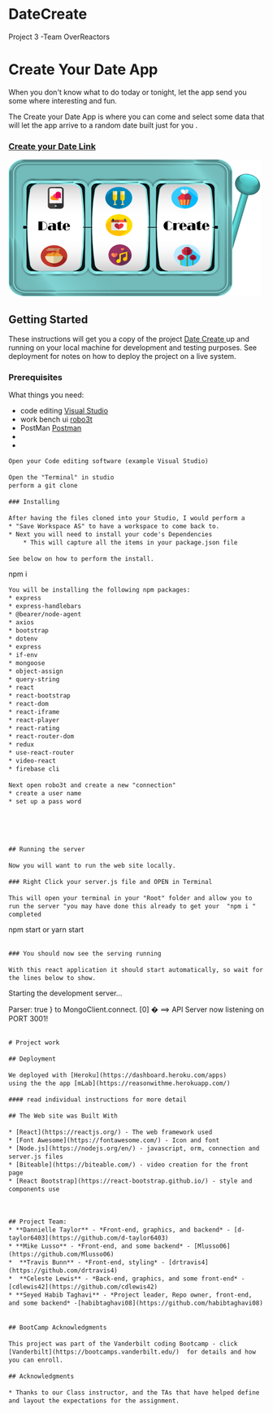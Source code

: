 # DateCreate
Project 3 -Team OverReactors
# Create Your Date App
When you don't know what to do today or tonight, let the app send you some where interesting and fun.

The Create your Date App is where you can come and select some data that will let the app arrive to a random date built just for you . 

### [Create your Date  Link]( https://date-create-app.herokuapp.com/)

![CreateYourDate](./client/public/assets/DateCreateLogo.png)

## Getting Started

These instructions will get you a copy of the project [Date Create ](https://github.com/d-taylor6403/DateCreate) up and running on your local machine for development and testing purposes. See deployment for notes on how to deploy the project on a live system.

### Prerequisites

What things you need: 
* code editing [Visual Studio](https://visualstudio.microsoft.com/)
* work bench ui [robo3t](https://robomongo.org/) 
* PostMan [Postman](https://www.postman.com/)
* 
* 


```
Open your Code editing software (example Visual Studio)

Open the "Terminal" in studio
perform a git clone 

### Installing

After having the files cloned into your Studio, I would perform a 
* "Save Workspace AS" to have a workspace to come back to.
* Next you will need to install your code's Dependencies
    * This will capture all the items in your package.json file

See below on how to perform the install.

```
npm i
```
You will be installing the following npm packages:
* express
* express-handlebars
* @bearer/node-agent
* axios
* bootstrap
* dotenv
* express 
* if-env
* mongoose 
* object-assign
* query-string
* react
* react-bootstrap
* react-dom
* react-iframe
* react-player 
* react-rating
* react-router-dom
* redux
* use-react-router
* video-react
* firebase cli

Next open robo3t and create a new "connection"
* create a user name
* set up a pass word




```


```

## Running the server

Now you will want to run the web site locally.

### Right Click your server.js file and OPEN in Terminal

This will open your terminal in your "Root" folder and allow you to run the server "you may have done this already to get your  "npm i " completed

```
npm start or yarn start
```

### You should now see the serving running

With this react application it should start automatically, so wait for the lines below to show.

```
Starting the development server...

Parser: true } to MongoClient.connect.
[0] �  ==> API Server now listening on PORT 3001!
```

# Project work

## Deployment

We deployed with [Heroku](https://dashboard.heroku.com/apps)
using the the app [mLab](https://reasonwithme.herokuapp.com/)

#### read individual instructions for more detail

## The Web site was Built With

* [React](https://reactjs.org/) - The web framework used
* [Font Awesome](https://fontawesome.com/) - Icon and font
* [Node.js](https://nodejs.org/en/) - javascript, orm, connection and server.js files
* [Biteable](https://biteable.com/) - video creation for the front page 
* [React Bootstrap](https://react-bootstrap.github.io/) - style and components use



## Project Team:
* **Dannielle Taylor** - *Front-end, graphics, and backend* - [d-taylor6403](https://github.com/d-taylor6403)
* **Mike Lusso** - *Front-end, and some backend* - [Mlusso06](https://github.com/Mlusso06)
*  **Travis Bunn** - *Front-end, styling* - [drtravis4](https://github.com/drtravis4)
*  **Celeste Lewis** - *Back-end, graphics, and some front-end* - [cdlewis42](https://github.com/cdlewis42)
* **Seyed Habib Taghavi** - *Project leader, Repo owner, front-end, and some backend* -[habibtaghavi08](https://github.com/habibtaghavi08) 


## BootCamp Acknowledgments 

This project was part of the Vanderbilt coding Bootcamp - click [Vanderbilt](https://bootcamps.vanderbilt.edu/)  for details and how you can enroll.

## Acknowledgments

* Thanks to our Class instructor, and the TAs that have helped define and layout the expectations for the assignment. 

